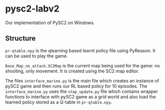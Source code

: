 # pysc2-labv2
Our implementation of PySC2 on Windows.

## Structure
`pr-qtable.npy` is the qlearning based learnt policy file using PyReason. It can be used to play the game.

`Base_Map_no_attack.SC2Map` is the current map being used for the game: no shooting, only movement. It is created using the SC2 map editor.

The files `interface_marine.py` is the main file which creates an instance of pySC2 game and then runs our RL based policy for 10 episodes. The `interface_marine.py` uses the `step_update.py` file which contains wrapper functions to interface with pySC2 game as a grid world and also load the learned policy stored as a Q-table in `pr-qtable.npy`.
